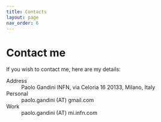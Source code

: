 ```yaml
---
title: Contacts
layout: page
nav_order: 6
---
```

# Contact me
If you wish to contact me, here are my details:
<dl>
<dt>Address</dt>
<dd>
    Paolo Gandini
    INFN, via Celoria 16
    20133, Milano, Italy
</dd>  
<dt>Personal</dt>
<dd>paolo.gandini (AT) gmail.com</dd>
<dt>Work</dt>
<dd>paolo.gandini (AT) mi.infn.com</dd>
</dl>
